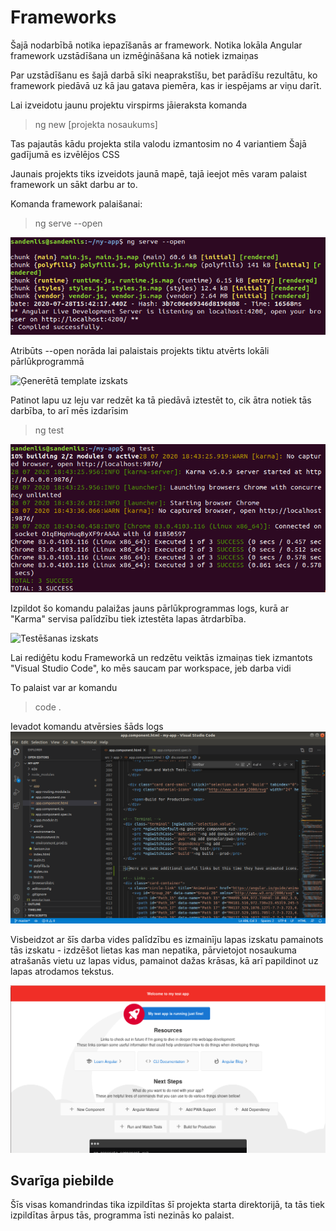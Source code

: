# Frameworks

Šajā nodarbībā notika iepazīšanās ar framework.
Notika lokāla Angular framework uzstādīšana un izmēģināšana kā notiek izmaiņas

Par uzstādīšanu es šajā darbā sīki neaprakstīšu, bet parādīšu rezultātu, ko framework piedāvā uz kā jau gatava piemēra, kas ir iespējams ar viņu darīt.

Lai izveidotu jaunu projektu virspirms jāieraksta komanda
> ng new [projekta nosaukums]

Tas pajautās kādu projekta stila valodu izmantosim no 4 variantiem
Šajā gadījumā es izvēlējos CSS

Jaunais projekts tiks izveidots jaunā mapē, tajā ieejot mēs varam palaist framework un sākt darbu ar to.

Komanda framework palaišanai:
> ng serve --open

![Palaišana](./Pictures/Palaishana.png)

Atribūts --open norāda lai palaistais projekts tiktu atvērts lokāli pārlūkprogrammā

![Ģenerētā template izskats](./Pictures/LapasIzskats.png)

Patinot lapu uz leju var redzēt ka tā piedāvā iztestēt to, cik ātra notiek tās darbība, to arī mēs izdarīsim

> ng test

![Testēšanas palaišana](./Pictures/Testeshana.png)

Izpildot šo komandu palaižas jauns pārlūkprogrammas logs, kurā ar "Karma" servisa palīdzību tiek iztestēta lapas ātrdarbība.

![Testēšanas izskats](./Pictures/TesteshanaIzskats.png)

Lai rediģētu kodu Frameworkā un redzētu veiktās izmaiņas tiek izmantots "Visual Studio Code", ko mēs saucam par workspace, jeb darba vidi

To palaist var ar komandu
> code .

Ievadot komandu atvērsies šāds logs
![Darba vides izskats](./Pictures/Workspace.png)

Visbeidzot ar šīs darba vides palīdzību es izmainīju lapas izskatu pamainots tās izskatu - izdzēšot lietas kas man nepatika, pārvietojot nosaukuma atrašanās vietu uz lapas vidus, pamainot dažas krāsas, kā arī papildinot uz lapas atrodamos tekstus.

![Rediģētā lapa](./Pictures/RedigetaLapa.png)


## Svarīga piebilde

Šīs visas komandrindas tika izpildītas šī projekta starta direktorijā, ta tās tiek izpildītas ārpus tās, programma īsti nezinās ko palaist.
